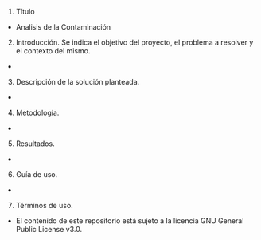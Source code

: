 1. Título
  - Analisis de la Contaminación
2. Introducción. Se indica el objetivo del proyecto, el problema a resolver y el contexto del mismo.
  - 
3. Descripción de la solución planteada.
  -
4. Metodología.
 -
5. Resultados.
 - 
6. Guía de uso.
 - 
7. Términos de uso. 
 - El contenido de este repositorio está sujeto a la licencia GNU General Public License v3.0.
